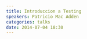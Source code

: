 ```yaml
---
title: Introduccion a Testing
speakers: Patricio Mac Adden
categories: talks
date: 2014-07-04 18:30
---
```


